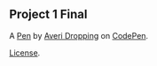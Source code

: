 Project 1 Final 
----------------


A [Pen](https://codepen.io/averidropping-the-sans/pen/oNEgmwN) by [Averi Dropping](https://codepen.io/averidropping-the-sans) on [CodePen](https://codepen.io).

[License](https://codepen.io/license/pen/oNEgmwN).